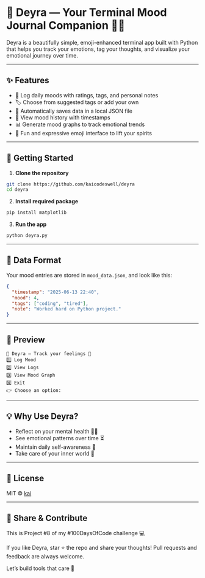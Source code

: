 # 🌙 Deyra — Your Terminal Mood Journal Companion 🧠💖

Deyra is a beautifully simple, emoji-enhanced terminal app built with Python that helps you track your emotions, tag your thoughts, and visualize your emotional journey over time.

---

## ✨ Features

- 📝 Log daily moods with ratings, tags, and personal notes
- 🏷️ Choose from suggested tags or add your own
- 💾 Automatically saves data in a local JSON file
- 📖 View mood history with timestamps
- 📊 Generate mood graphs to track emotional trends
- 🌈 Fun and expressive emoji interface to lift your spirits

---

## 🚀 Getting Started

1. **Clone the repository**
```bash
git clone https://github.com/kaicodeswell/deyra
cd deyra
```

2. **Install required package**
```bash
pip install matplotlib
```

3. **Run the app**
```bash
python deyra.py
```

---

## 📁 Data Format

Your mood entries are stored in `mood_data.json`, and look like this:
```json
{
  "timestamp": "2025-06-13 22:40",
  "mood": 4,
  "tags": ["coding", "tired"],
  "note": "Worked hard on Python project."
}
```

---

## 📸 Preview
```
📓 Deyra — Track your feelings 💖
1️⃣ Log Mood
2️⃣ View Logs
3️⃣ View Mood Graph
4️⃣ Exit
👉 Choose an option:
```

---

## 💡 Why Use Deyra?
- Reflect on your mental health 🧘‍♀️
- See emotional patterns over time ⏳
- Maintain daily self-awareness 🌱
- Take care of your inner world 🧡

---

## 📝 License
MIT © [kai](https://github.com/kaicodeswell)

---

## 📣 Share & Contribute
This is Project #8 of my #100DaysOfCode challenge 💻

If you like Deyra, star ⭐ the repo and share your thoughts!
Pull requests and feedback are always welcome.

Let’s build tools that care 💫
